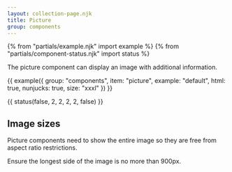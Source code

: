 ```yaml
---
layout: collection-page.njk
title: Picture
group: components
---
```


{% from "partials/example.njk" import example %}
{% from "partials/component-status.njk" import status %}

The picture component can display an image with additional information.

{{ example({ group: "components", item: "picture", example: "default", html: true, nunjucks: true, size: "xxxl" }) }}

{{ status(false, 2, 2, 2, 2, false) }}

## Image sizes

Picture components need to show the entire image so they are free from aspect ratio restrictions.

Ensure the longest side of the image is no more than 900px.
